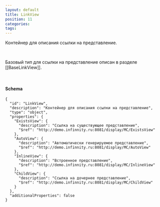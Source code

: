 ```yaml
---
layout: default
title: LinkView
position: 11
categories: 
tags: 
---
```


Контейнер для описания ссылки на представление.

   

Базовый тип для ссылки на представление описан в разделе [[BaseLinkView]].

  

#### Schema

```
{
  "id": "LinkView",
  "description": "Контейнер для описания ссылки на представление",
  "type": "object",
  "properties": {
    "ExistsView": {
      "description": "Ссылка на существующее представление",
      "$ref": "http://demo.infinnity.ru:8081/display/MC/ExistsView"
    },
    "AutoView": {
      "description": "Автоматически генерируемое представление",
      "$ref": "http://demo.infinnity.ru:8081/display/MC/AutoView"
    },
    "InlineView": {
      "description": "Встроенное представление",
      "$ref": "http://demo.infinnity.ru:8081/display/MC/InlineView"
    },
    "ChildView": {
      "description": "Ссылка на дочернее представление",
      "$ref": "http://demo.infinnity.ru:8081/display/MC/ChildView"
    }
  },
  "additionalProperties": false
}
```

 

 

